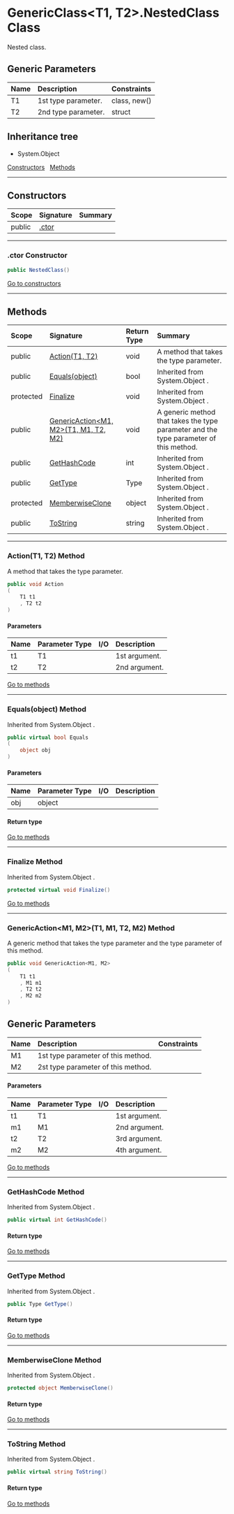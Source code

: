 ﻿



# GenericClass&lt;T1, T2&gt;.NestedClass Class



Nested class.







## Generic Parameters
|Name|Description|Constraints|
|:--|:--|:--|
| T1 | 1st type parameter. | class, new() |
| T2 | 2nd type parameter. | struct |

## Inheritance tree
* System.Object

[Constructors](#Constructors)&nbsp;&nbsp;
[Methods](#Methods)&nbsp;&nbsp;

---
## Constructors
|Scope|Signature|Summary|
|:--|:--|:--|
| public | [.ctor](#ctor-constructor) |  |
---
### .ctor Constructor


```c#
public NestedClass()
```

[Go to constructors](#Constructors)






---
## Methods
|Scope|Signature|Return Type|Summary|
|:--|:--|:--|:--|
| public | [Action(T1, T2)](#actiont1-t2-method) | void | A method that takes the type parameter. |
| public | [Equals(object)](#equalsobject-method) | bool | Inherited from  System.Object . |
| protected | [Finalize](#finalize-method) | void | Inherited from  System.Object . |
| public | [GenericAction&lt;M1, M2&gt;(T1, M1, T2, M2)](#genericactionm1-m2t1-m1-t2-m2-method) | void | A generic method that takes the type parameter and the type parameter of this method. |
| public | [GetHashCode](#gethashcode-method) | int | Inherited from  System.Object . |
| public | [GetType](#gettype-method) | Type | Inherited from  System.Object . |
| protected | [MemberwiseClone](#memberwiseclone-method) | object | Inherited from  System.Object . |
| public | [ToString](#tostring-method) | string | Inherited from  System.Object . |
---
### Action(T1, T2) Method

A method that takes the type parameter.
```c#
public void Action
(
	T1 t1
	, T2 t2
)
```
#### Parameters
|Name|Parameter Type|I/O|Description|
|:--|:--|:-:|:--|
| t1 | T1 |  | 1st argument. |
| t2 | T2 |  | 2nd argument. |

[Go to methods](#Methods)

---
### Equals(object) Method

Inherited from  System.Object .
```c#
public virtual bool Equals
(
	object obj
)
```
#### Parameters
|Name|Parameter Type|I/O|Description|
|:--|:--|:-:|:--|
| obj | object |  |  |
#### Return type


[Go to methods](#Methods)

---
### Finalize Method

Inherited from  System.Object .
```c#
protected virtual void Finalize()
```

[Go to methods](#Methods)

---
### GenericAction&lt;M1, M2&gt;(T1, M1, T2, M2) Method

A generic method that takes the type parameter and the type parameter of this method.
```c#
public void GenericAction<M1, M2>
(
	T1 t1
	, M1 m1
	, T2 t2
	, M2 m2
)
```
## Generic Parameters
|Name|Description|Constraints|
|:--|:--|:--|
| M1 | 1st type parameter of this method. |  |
| M2 | 2st type parameter of this method. |  |
#### Parameters
|Name|Parameter Type|I/O|Description|
|:--|:--|:-:|:--|
| t1 | T1 |  | 1st argument. |
| m1 | M1 |  | 2nd argument. |
| t2 | T2 |  | 3rd argument. |
| m2 | M2 |  | 4th argument. |

[Go to methods](#Methods)

---
### GetHashCode Method

Inherited from  System.Object .
```c#
public virtual int GetHashCode()
```
#### Return type


[Go to methods](#Methods)

---
### GetType Method

Inherited from  System.Object .
```c#
public Type GetType()
```
#### Return type


[Go to methods](#Methods)

---
### MemberwiseClone Method

Inherited from  System.Object .
```c#
protected object MemberwiseClone()
```
#### Return type


[Go to methods](#Methods)

---
### ToString Method

Inherited from  System.Object .
```c#
public virtual string ToString()
```
#### Return type


[Go to methods](#Methods)



